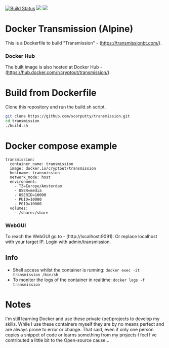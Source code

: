 [![Build Status](https://travis-ci.org/scorputty/transmission.svg?branch=master)](https://travis-ci.org/scorputty/transmission) [![](https://images.microbadger.com/badges/image/cryptout/transmission.svg)](https://microbadger.com/images/cryptout/transmission "Get your own image badge on microbadger.com") [![](https://images.microbadger.com/badges/version/cryptout/transmission.svg)](https://microbadger.com/images/cryptout/transmission "Get your own version badge on microbadger.com")

# Docker Transmission (Alpine)

This is a Dockerfile to build "Transmission" - (https://transmissionbt.com/).

### Docker Hub
The built image is also hosted at Docker Hub - (https://hub.docker.com/r/cryptout/transmission/).

# Build from Dockerfile
Clone this repository and run the build.sh script.
```sh
git clone https://github.com/scorputty/transmission.git
cd transmission
./build.sh
```


# Docker compose example
```
transmission:
  container_name: transmission
  image: docker.io/cryptout/transmission
  hostname: transmission
  network_mode: host
  environment:
    - TZ=Europe/Amsterdam
    - USER=media
    - USERID=10000
    - PUID=10000
    - PGID=10000
  volumes:
    - /share:/share
```

### WebGUI
To reach the WebGUI go to - (http://localhost:9091).
Or replace localhost with your target IP. Login with admin/transmission.

## Info
* Shell access whilst the container is running: `docker exec -it transmission /bin/sh`
* To monitor the logs of the container in realtime: `docker logs -f transmission`

# Notes
I'm still learning Docker and use these private (pet)projects to develop my skills.
While I use these containers myself they are by no means perfect and are always prone to error or change.
That said, even if only one person copies a snippet of code or learns something from my projects I feel I've contributed a little bit to the Open-source cause...
